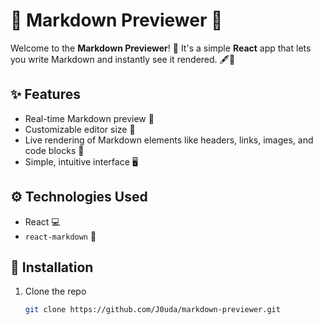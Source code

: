 # 📝 Markdown Previewer 🚀

Welcome to the **Markdown Previewer**! 🎉 It's a simple **React** app that lets you write Markdown and instantly see it rendered. 🖋️👀

## ✨ Features

- Real-time Markdown preview 🌟
- Customizable editor size 🔧
- Live rendering of Markdown elements like headers, links, images, and code blocks 🎨
- Simple, intuitive interface 🖥️

## ⚙️ Technologies Used

- React 💻
- `react-markdown` 📄

## 🚀 Installation

1. Clone the repo
   ```bash
   git clone https://github.com/J0uda/markdown-previewer.git

